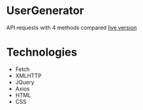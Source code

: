 # UserGenerator
API requests with 4 methods compared
[live version](https://federicocarrara.github.io/usersGenerator/.)
# Technologies
  - Fetch
  - XMLHTTP
  - JQuery
  - Axios
  - HTML
  - CSS
